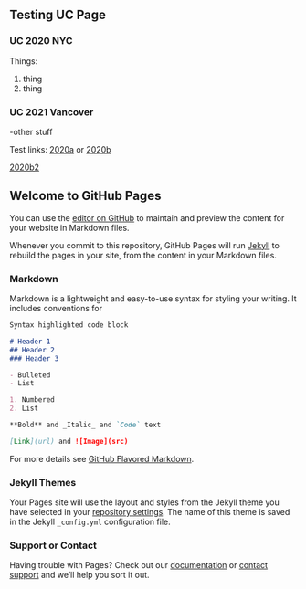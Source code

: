 ## Testing UC Page
### UC 2020 NYC
Things:
1. thing
2. thing

### UC 2021 Vancover 
-other stuff

Test links: <a href="2020a.html">2020a</a> or [2020b](https://github.com/memoatwit/aaaiuc/2020b.md)

[2020b2](https://github.com/memoatwit/aaaiuc/master/2020b.md)


## Welcome to GitHub Pages

You can use the [editor on GitHub](https://github.com/memoatwit/aaaiuc/edit/master/index.md) to maintain and preview the content for your website in Markdown files.

Whenever you commit to this repository, GitHub Pages will run [Jekyll](https://jekyllrb.com/) to rebuild the pages in your site, from the content in your Markdown files.

### Markdown

Markdown is a lightweight and easy-to-use syntax for styling your writing. It includes conventions for

```markdown
Syntax highlighted code block

# Header 1
## Header 2
### Header 3

- Bulleted
- List

1. Numbered
2. List

**Bold** and _Italic_ and `Code` text

[Link](url) and ![Image](src)
```

For more details see [GitHub Flavored Markdown](https://guides.github.com/features/mastering-markdown/).

### Jekyll Themes

Your Pages site will use the layout and styles from the Jekyll theme you have selected in your [repository settings](https://github.com/memoatwit/aaaiuc.github.io/settings). The name of this theme is saved in the Jekyll `_config.yml` configuration file.

### Support or Contact

Having trouble with Pages? Check out our [documentation](https://help.github.com/categories/github-pages-basics/) or [contact support](https://github.com/contact) and we’ll help you sort it out.

